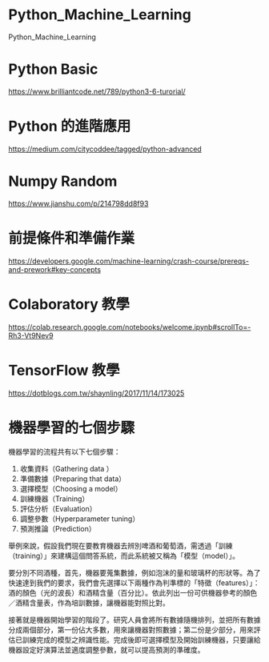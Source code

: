 # Python_Machine_Learning
Python_Machine_Learning

# Python Basic
https://www.brilliantcode.net/789/python3-6-turorial/

# Python 的進階應用
https://medium.com/citycoddee/tagged/python-advanced

# Numpy Random
https://www.jianshu.com/p/214798dd8f93

# 前提條件和準備作業
https://developers.google.com/machine-learning/crash-course/prereqs-and-prework#key-concepts

# Colaboratory 教學
https://colab.research.google.com/notebooks/welcome.ipynb#scrollTo=-Rh3-Vt9Nev9

# TensorFlow 教學
https://dotblogs.com.tw/shaynling/2017/11/14/173025

# 機器學習的七個步驟

機器學習的流程共有以下七個步驟：

1. 收集資料（Gathering data ）
2. 準備數據（Preparing that data）
3. 選擇模型（Choosing a model）
4. 訓練機器（Training）
5. 評估分析（Evaluation）
6. 調整參數（Hyperparameter tuning）
7. 預測推論（Prediction）

舉例來說，假設我們現在要教育機器去辨別啤酒和葡萄酒，需透過「訓練（training）」來建構這個問答系統，而此系統被又稱為「模型（model）」。


要分別不同酒種，首先，機器要蒐集數據，例如泡沫的量和玻璃杯的形狀等。為了快速達到我們的要求，我們會先選擇以下兩種作為判準標的「特徵（features）」：酒的顏色（光的波長）和酒精含量（百分比）。依此列出一份可供機器參考的顏色／酒精含量表，作為培訓數據，讓機器能對照比對。


接著就是機器開始學習的階段了。研究人員會將所有數據隨機排列，並把所有數據分成兩個部分，第一份佔大多數，用來讓機器對照數據；第二份是少部分，用來評估已訓練完成的模型之辨識性能。完成後即可選擇模型及開始訓練機器，只要讓給機器設定好演算法並適度調整參數，就可以提高預測的準確度。
